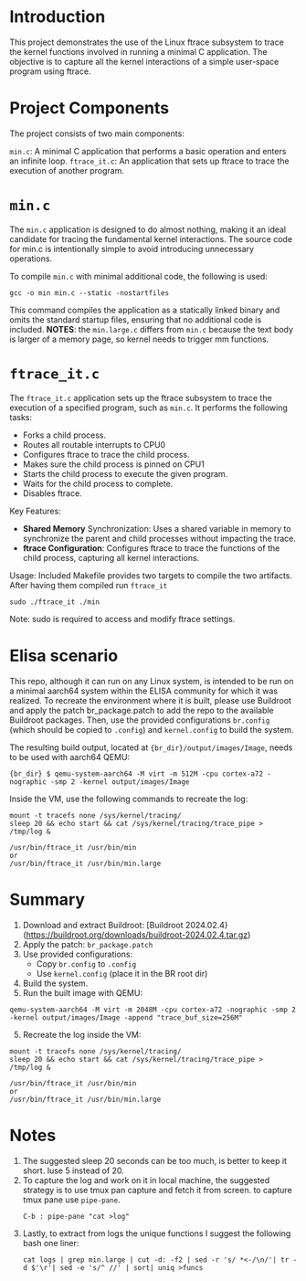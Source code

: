 # Introduction
This project demonstrates the use of the Linux ftrace subsystem to trace the
kernel functions involved in running a minimal C application. 
The objective is to capture all the kernel interactions of a simple user-space
program using ftrace.

# Project Components
The project consists of two main components:

`min.c`: A minimal C application that performs a basic operation and enters an 
infinite loop.
`ftrace_it.c`: An application that sets up ftrace to trace the execution of
another program.

# `min.c`
The `min.c` application is designed to do almost nothing, making it an ideal
candidate for tracing the fundamental kernel interactions. 
The source code for min.c is intentionally simple to avoid introducing 
unnecessary operations.

To compile `min.c` with minimal additional code, the following is used:

```
gcc -o min min.c --static -nostartfiles
```

This command compiles the application as a statically linked binary and omits
the standard startup files, ensuring that no additional code is included.
**NOTES**: the `min.large.c` differs from `min.c` because the text body is larger
of a memory page, so kernel needs to trigger mm functions.

# `ftrace_it.c`
The `ftrace_it.c` application sets up the ftrace subsystem to trace the execution
of a specified program, such as `min.c`. 
It performs the following tasks:

* Forks a child process.
* Routes all routable interrupts to CPU0
* Configures ftrace to trace the child process.
* Makes sure the child process is pinned on CPU1
* Starts the child process to execute the given program.
* Waits for the child process to complete.
* Disables ftrace.

Key Features:
* **Shared Memory** Synchronization: Uses a shared variable in memory to 
  synchronize the parent and child processes without impacting the trace.
* **ftrace Configuration**: Configures ftrace to trace the functions of 
  the child process, capturing all kernel interactions.

Usage:
Included Makefile provides two targets to compile the two artifacts.
After having them compiled run `ftrace_it`
```
sudo ./ftrace_it ./min
```

Note: sudo is required to access and modify ftrace settings.

# Elisa scenario
This repo, although it can run on any Linux system, is intended to be run on
a minimal aarch64 system within the ELISA community for which it was realized.
To recreate the environment where it is built, please use Buildroot and apply
the patch br_package.patch to add the repo to the available Buildroot packages.
Then, use the provided configurations `br.config` (which should be copied to 
`.config`) and `kernel.config` to build the system.

The resulting build output, located at `{br_dir}/output/images/Image`, needs 
to be used with aarch64 QEMU:
```
{br_dir} $ qemu-system-aarch64 -M virt -m 512M -cpu cortex-a72 -nographic -smp 2 -kernel output/images/Image
```
Inside the VM, use the following commands to recreate the log:
```
mount -t tracefs none /sys/kernel/tracing/
sleep 20 && echo start && cat /sys/kernel/tracing/trace_pipe > /tmp/log &

/usr/bin/ftrace_it /usr/bin/min
or
/usr/bin/ftrace_it /usr/bin/min.large
```
# Summary
1. Download and extract Buildroot: [Buildroot 2024.02.4}(https://buildroot.org/downloads/buildroot-2024.02.4.tar.gz)
2. Apply the patch: `br_package.patch`
3. Use provided configurations:
    * Copy `br.config` to `.config`
    * Use `kernel.config` (place it in the BR root dir)
4. Build the system.
5. Run the built image with QEMU:
```
qemu-system-aarch64 -M virt -m 2048M -cpu cortex-a72 -nographic -smp 2 -kernel output/images/Image -append "trace_buf_size=256M"
```
5. Recreate the log inside the VM:
```
mount -t tracefs none /sys/kernel/tracing/
sleep 20 && echo start && cat /sys/kernel/tracing/trace_pipe > /tmp/log &

/usr/bin/ftrace_it /usr/bin/min
or
/usr/bin/ftrace_it /usr/bin/min.large
```
# Notes
1. The suggested sleep 20 seconds can be too much, is better to keep it 
   short. Iuse 5 instead of 20.
2. To capture the log and work on it in local machine, the suggested strategy is to
   use tmux pan capture and fetch it from screen. 
   to capture tmux pane use `pipe-pane`. 
   ```
   C-b : pipe-pane "cat >log"
   ```
3. Lastly, to extract from logs the unique functions I suggest the following
   bash one liner:
   ```
   cat logs | grep min.large | cut -d: -f2 | sed -r 's/ *<-/\n/'| tr -d $'\r'| sed -e 's/^ //' | sort| uniq >funcs
   ```

